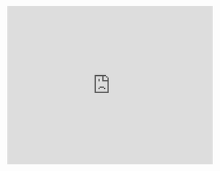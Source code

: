 <!-- blank line -->
<figure class="video_container">
<iframe src="https://giphy.com/embed/BO0B1hyYj7YZbHlBtv" width="480" height="370" frameBorder="0" class="giphy-embed" allowFullScreen></iframe>
</figure>
<!-- blank line -->
